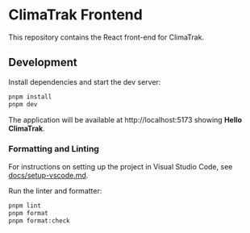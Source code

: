 # ClimaTrak Frontend

This repository contains the React front-end for ClimaTrak.

## Development

Install dependencies and start the dev server:

```bash
pnpm install
pnpm dev
```

The application will be available at http://localhost:5173 showing **Hello ClimaTrak**.

### Formatting and Linting

For instructions on setting up the project in Visual Studio Code, see [docs/setup-vscode.md](docs/setup-vscode.md).


Run the linter and formatter:

```bash
pnpm lint
pnpm format
pnpm format:check
```

